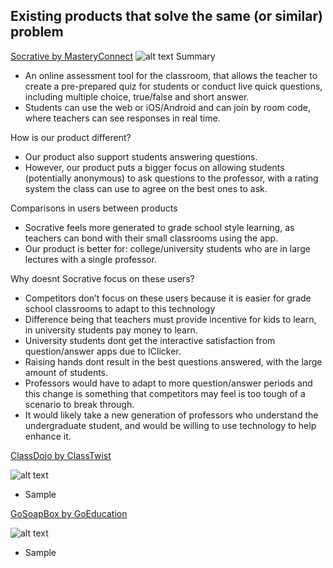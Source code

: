 ## Existing products that solve the same (or similar) problem

[Socrative by MasteryConnect](http://www.socrative.com)
![alt text](http://holderbaum.educationextras.com/socrative%20student%20screen%201.JPG "Socrative Example")
Summary
- An online assessment tool for the classroom, that allows the teacher to create a pre-prepared quiz for students or conduct live quick questions, including multiple choice, true/false and short answer. 
- Students can use the web or iOS/Android and can join by room code, where teachers can see responses in real time.

How is our product different?
- Our product also support students answering questions.
- However, our product puts a bigger focus on allowing students (potentially anonymous) to ask questions to the professor, with a rating system the class can use to agree on the best ones to ask.

Comparisons in users between products
- Socrative feels more generated to grade school style learning, as teachers can bond with their small classrooms using the app.
- Our product is better for: college/university students who are in large lectures with a single professor.

Why doesnt Socrative focus on these users?
- Competitors don’t focus on these users because it is easier for grade school classrooms to adapt to this technology
- Difference being that teachers must provide incentive for kids to learn, in university students pay money to learn.
- University students dont get the interactive satisfaction from question/answer apps due to IClicker.
- Raising hands dont result in the best questions answered, with the large amount of students.
- Professors would have to adapt to more question/answer periods and this change is something that competitors may feel is too tough of a scenario to break through. 
- It would likely take a new generation of professors who understand the undergraduate student, and would be willing to use technology to help enhance it.

[ClassDojo by ClassTwist](https://www.classdojo.com/)

![alt text](https://static.classdojo.com/img/page_learnmore/happy-encourage-students.png "ClassDojo Example1")
- Sample

[GoSoapBox by GoEducation](http://www.gosoapbox.com/tour)

![alt text](http://assistly-production.s3.amazonaws.com/gosoapbox/portal_attachments/66625/MobileDevices_original.jpg?AWSAccessKeyId=AKIAJNSFWOZ6ZS23BMKQ&Expires=1445271398&Signature=mv6Dr%2F4Yrj01mQ3LnJ2eulIc56s%3D&response-content-disposition=filename%3D%22MobileDevices.jpg%22&response-content-type=image%2Fjpeg "GoSoapBox Example")
- Sample

